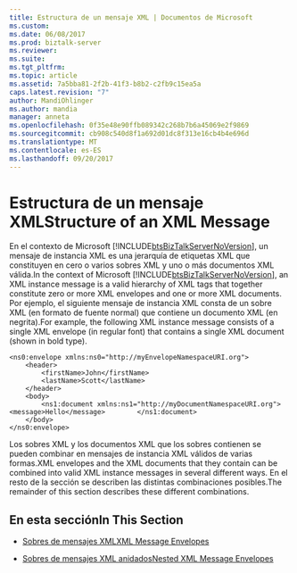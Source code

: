 ```yaml
---
title: Estructura de un mensaje XML | Documentos de Microsoft
ms.custom: 
ms.date: 06/08/2017
ms.prod: biztalk-server
ms.reviewer: 
ms.suite: 
ms.tgt_pltfrm: 
ms.topic: article
ms.assetid: 7a5bba81-2f2b-41f3-b8b2-c2fb9c15ea5a
caps.latest.revision: "7"
author: MandiOhlinger
ms.author: mandia
manager: anneta
ms.openlocfilehash: 0f35e48e90ffb089342c268b7b6a45069e2f9869
ms.sourcegitcommit: cb908c540d8f1a692d01dc8f313e16cb4b4e696d
ms.translationtype: MT
ms.contentlocale: es-ES
ms.lasthandoff: 09/20/2017
---
```

# <a name="structure-of-an-xml-message"></a><span data-ttu-id="a2387-102">Estructura de un mensaje XML</span><span class="sxs-lookup"><span data-stu-id="a2387-102">Structure of an XML Message</span></span>
<span data-ttu-id="a2387-103">En el contexto de Microsoft [!INCLUDE[btsBizTalkServerNoVersion](../includes/btsbiztalkservernoversion-md.md)], un mensaje de instancia XML es una jerarquía de etiquetas XML que constituyen en cero o varios sobres XML y uno o más documentos XML válida.</span><span class="sxs-lookup"><span data-stu-id="a2387-103">In the context of Microsoft [!INCLUDE[btsBizTalkServerNoVersion](../includes/btsbiztalkservernoversion-md.md)], an XML instance message is a valid hierarchy of XML tags that together constitute zero or more XML envelopes and one or more XML documents.</span></span> <span data-ttu-id="a2387-104">Por ejemplo, el siguiente mensaje de instancia XML consta de un sobre XML (en formato de fuente normal) que contiene un documento XML (en negrita).</span><span class="sxs-lookup"><span data-stu-id="a2387-104">For example, the following XML instance message consists of a single XML envelope (in regular font) that contains a single XML document (shown in bold type).</span></span>  
  
```  
<ns0:envelope xmlns:ns0="http://myEnvelopeNamespaceURI.org">  
    <header>  
        <firstName>John</firstName>  
        <lastName>Scott</lastName>  
    </header>  
    <body>  
        <ns1:document xmlns:ns1="http://myDocumentNamespaceURI.org">            <message>Hello</message>        </ns1:document>  
    </body>  
</ns0:envelope>  
```  
  
 <span data-ttu-id="a2387-105">Los sobres XML y los documentos XML que los sobres contienen se pueden combinar en mensajes de instancia XML válidos de varias formas.</span><span class="sxs-lookup"><span data-stu-id="a2387-105">XML envelopes and the XML documents that they contain can be combined into valid XML instance messages in several different ways.</span></span> <span data-ttu-id="a2387-106">En el resto de la sección se describen las distintas combinaciones posibles.</span><span class="sxs-lookup"><span data-stu-id="a2387-106">The remainder of this section describes these different combinations.</span></span>  
  
## <a name="in-this-section"></a><span data-ttu-id="a2387-107">En esta sección</span><span class="sxs-lookup"><span data-stu-id="a2387-107">In This Section</span></span>  
  
-   [<span data-ttu-id="a2387-108">Sobres de mensajes XML</span><span class="sxs-lookup"><span data-stu-id="a2387-108">XML Message Envelopes</span></span>](../core/xml-message-envelopes.md)  
  
-   [<span data-ttu-id="a2387-109">Sobres de mensajes XML anidados</span><span class="sxs-lookup"><span data-stu-id="a2387-109">Nested XML Message Envelopes</span></span>](../core/nested-xml-message-envelopes.md)